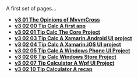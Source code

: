 A first set of pages...

<ul>
    <li>
      <strong><a href="/slodge/MvvmCross/wiki/v3---01---The-Opinions-of-MvvmCross">v3   01   The Opinions of MvvmCross</a></strong>
    </li>
    <li>
      <strong><a href="/slodge/MvvmCross/wiki/v3-02-00-Tip-Calc-A-first-app">v3 02 00 Tip Calc A first app</a></strong>
    </li>
    <li>
      <strong><a href="/slodge/MvvmCross/wiki/v3-02-01-Tip-Calc---The-Core-Project">v3 02 01 Tip Calc   The Core Project</a></strong>
    </li>
    <li>
      <strong><a href="/slodge/MvvmCross/wiki/v3-02-03-Tip-Calc-A-Xamarin.Android-UI-project">v3 02 03 Tip Calc A Xamarin.Android UI project</a></strong>
    </li>
    <li>
      <strong><a href="/slodge/MvvmCross/wiki/v3-02-04-Tip-Calc-A-Xamarin.iOS-UI-project">v3 02 04 Tip Calc A Xamarin.iOS UI project</a></strong>
    </li>
    <li>
      <strong><a href="/slodge/MvvmCross/wiki/v3-02-05-Tip-Calc-A-Windows-Phone-UI-Project">v3 02 05 Tip Calc A Windows Phone UI Project</a></strong>
    </li>
    <li>
      <strong><a href="/slodge/MvvmCross/wiki/v3-02-06-Tip-Calc-Windows-Store-Project">v3 02 06 Tip Calc Windows Store Project</a></strong>
    </li>
    <li>
      <strong><a href="/slodge/MvvmCross/wiki/v3-02-07-Tip-Calculator-A-Wpf-UI-Project">v3 02 07 Tip Calculator A Wpf UI Project</a></strong>
    </li>
    <li>
      <strong><a href="/slodge/MvvmCross/wiki/v3-02-10-Tip-Calculator---A-recap">v3 02 10 Tip Calculator   A recap</a></strong>
    </li>
</ul>